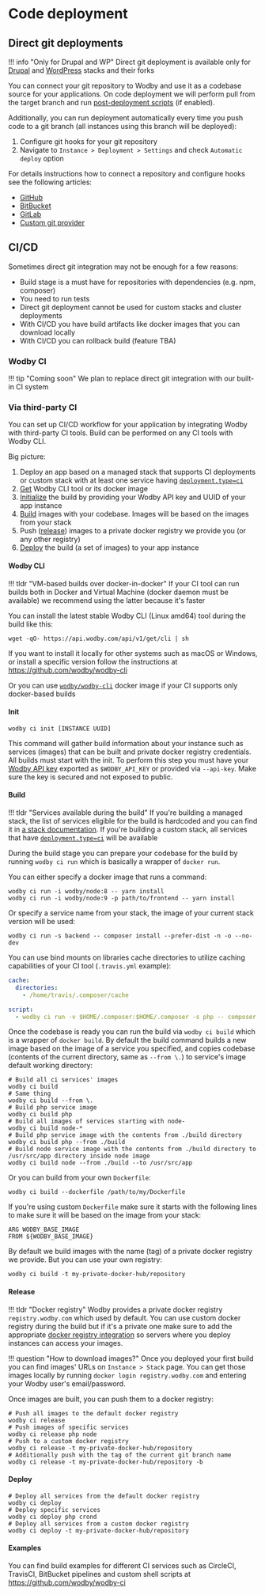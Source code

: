 # Code deployment 

## Direct git deployments

!!! info "Only for Drupal and WP"
    Direct git deployment is available only for [Drupal](../stacks/drupal/index.md) and [WordPress](../stacks/wordpress/index.md) stacks and their forks

You can connect your git repository to Wodby and use it as a codebase source for your applications. On code deployment we will perform pull from the target branch and run [post-deployment scripts](post-deployment-scripts.md) (if enabled). 

Additionally, you can run deployment automatically every time you push code to a git branch (all instances using this branch will be deployed):

1. Configure git hooks for your git repository 
2. Navigate to `Instance > Deployment > Settings` and check `Automatic deploy` option

For details instructions how to connect a repository and configure hooks see the following articles:

* [GitHub](../integrations/github.md) 
* [BitBucket](../integrations/bitbucket.md) 
* [GitLab](../integrations/gitlab.md) 
* [Custom git provider](../integrations/custom.md) 

## CI/CD

Sometimes direct git integration may not be enough for a few reasons:

* Build stage is a must have for repositories with dependencies (e.g. npm, composer)
* You need to run tests
* Direct git deployment cannot be used for custom stacks and cluster deployments
* With CI/CD you have build artifacts like docker images that you can download locally
* With CI/CD you can rollback build (feature TBA)

### Wodby CI

!!! tip "Coming soon"
    We plan to replace direct git integration with our built-in CI system

### Via third-party CI

You can set up CI/CD workflow for your application by integrating Wodby with third-party CI tools. Build can be performed on any CI tools with Wodby CLI. 

Big picture:

1. Deploy an app based on a managed stack that supports CI deployments or custom stack with at least one service having [`deployment.type=ci`](../stacks/template.md#deployment)
2. [Get](#wodby-cli) Wodby CLI tool or its docker image
3. [Initialize](#init) the build by providing your Wodby API key and UUID of your app instance
4. [Build](#build) images with your codebase. Images will be based on the images from your stack
5. Push ([release](#release)) images to a private docker registry we provide you (or any other registry)
6. [Deploy](#deploy) the build (a set of images) to your app instance

#### Wodby CLI

!!! tldr "VM-based builds over docker-in-docker"
    If your CI tool can run builds both in Docker and Virtual Machine (docker daemon must be available) we recommend using the latter because it's faster

You can install the latest stable Wodby CLI (Linux amd64) tool during the build like this:

```shell
wget -qO- https://api.wodby.com/api/v1/get/cli | sh
```

If you want to install it locally for other systems such as macOS or Windows, or install a specific version follow the instructions at https://github.com/wodby/wodby-cli

Or you can use [`wodby/wodby-cli`](https://hub.docker.com/r/wodby/wodby-cli/) docker image if your CI supports only docker-based builds

#### Init

```shell
wodby ci init [INSTANCE UUID]
```

This command will gather build information about your instance such as services (images) that can be built and private docker registry credentials. All builds must start with the init. To perform this step you must have your [Wodby API key](../account.md#api-key) exported as `$WODBY_API_KEY` or provided via `--api-key`. Make sure the key is secured and not exposed to public. 

#### Build

!!! tldr "Services available during the build"
    If you're building a managed stack, the list of services eligible for the build is hardcoded and you can find it in [a stack documentation](../stacks). If you're building a custom stack, all services that have [`deployment.type=ci`](../stacks/template.md#deployment) will be available
    
During the build stage you can prepare your codebase for the build by running `wodby ci run` which is basically a wrapper of `docker run`. 

You can either specify a docker image that runs a command:

```shell
wodby ci run -i wodby/node:8 -- yarn install
wodby ci run -i wodby/node:9 -p path/to/frontend -- yarn install
```

Or specify a service name from your stack, the image of your current stack version will be used:

```shell
wodby ci run -s backend -- composer install --prefer-dist -n -o --no-dev
```

You can use bind mounts on libraries cache directories to utilize caching capabilities of your CI tool (`.travis.yml` example):

```yml
cache:
  directories:
    - /home/travis/.composer/cache

script:
  - wodby ci run -v $HOME/.composer:$HOME/.composer -s php -- composer install
```

Once the codebase is ready you can run the build via `wodby ci build` which is a wrapper of `docker build`. By default the build command builds a new image based on the image of a service you specified, and copies codebase (contents of the current directory, same as `--from \.`) to service's image default working directory:

```shell
# Build all ci services' images
wodby ci build 
# Same thing
wodby ci build --from \.
# Build php service image 
wodby ci build php
# Build all images of services starting with node-
wodby ci build node-*
# Build php service image with the contents from ./build directory
wodby ci build php --from ./build
# Build node service image with the contents from ./build directory to /usr/src/app directory inside node image 
wodby ci build node --from ./build --to /usr/src/app
```

Or you can build from your own `Dockerfile`:

```shell
wodby ci build --dockerfile /path/to/my/Dockerfile
```

If you're using custom `Dockerfile` make sure it starts with the following lines to make sure it will be based on the image from your stack: 

```
ARG WODBY_BASE_IMAGE
FROM ${WODBY_BASE_IMAGE}
```

By default we build images with the name (tag) of a private docker registry we provide. But you can use your own registry:

```shell
wodby ci build -t my-private-docker-hub/repository
``` 

#### Release

!!! tldr "Docker registry"
    Wodby provides a private docker registry `registry.wodby.com` which used by default. You can use custom docker registry during the build but if it's a private one make sure to add the appropriate [docker registry integration](../integrations/docker-registry.md) so servers where you deploy instances can access your images.

!!! question "How to download images?"
    Once you deployed your first build you can find images' URLs on `Instance > Stack` page. You can get those images locally by running `docker login registry.wodby.com` and entering your Wodby user's email/password.  

Once images are built, you can push them to a docker registry:

```shell
# Push all images to the default docker registry 
wodby ci release
# Push images of specific services 
wodby ci release php node
# Push to a custom docker registry
wodby ci release -t my-private-docker-hub/repository
# Additionally push with the tag of the current git branch name 
wodby ci release -t my-private-docker-hub/repository -b
``` 

#### Deploy

```shell
# Deploy all services from the default docker registry
wodby ci deploy
# Deploy specific services
wodby ci deploy php crond
# Deploy all services from a custom docker registry
wodby ci deploy -t my-private-docker-hub/repository
```

#### Examples

You can find build examples for different CI services such as CircleCI, TravisCI, BitBucket pipelines and custom shell scripts at https://github.com/wodby/wodby-ci 
